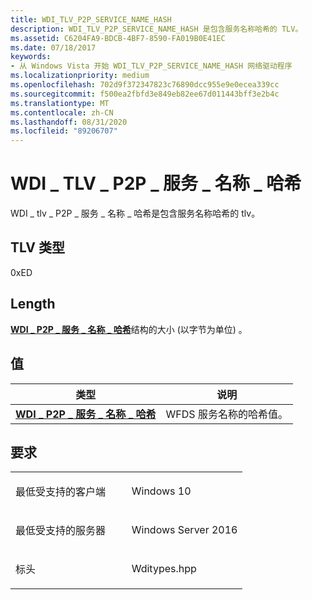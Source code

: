 ```yaml
---
title: WDI_TLV_P2P_SERVICE_NAME_HASH
description: WDI_TLV_P2P_SERVICE_NAME_HASH 是包含服务名称哈希的 TLV。
ms.assetid: C6204FA9-BDCB-4BF7-8590-FA019B0E41EC
ms.date: 07/18/2017
keywords:
- 从 Windows Vista 开始 WDI_TLV_P2P_SERVICE_NAME_HASH 网络驱动程序
ms.localizationpriority: medium
ms.openlocfilehash: 702d9f372347823c76890dcc955e9e0ecea339cc
ms.sourcegitcommit: f500ea2fbfd3e849eb82ee67d011443bff3e2b4c
ms.translationtype: MT
ms.contentlocale: zh-CN
ms.lasthandoff: 08/31/2020
ms.locfileid: "89206707"
---
```

# <a name="wdi_tlv_p2p_service_name_hash"></a>WDI \_ TLV \_ P2P \_ 服务 \_ 名称 \_ 哈希


WDI \_ tlv \_ P2P \_ 服务 \_ 名称 \_ 哈希是包含服务名称哈希的 tlv。

## <a name="tlv-type"></a>TLV 类型


0xED

## <a name="length"></a>Length


[**WDI \_ P2P \_ 服务 \_ 名称 \_ 哈希**](/windows-hardware/drivers/ddi/dot11wdi/ns-dot11wdi-_wdi_p2p_service_name_hash)结构的大小 (以字节为单位) 。

## <a name="values"></a>值


| 类型                                                                    | 说明                      |
|-------------------------------------------------------------------------|----------------------------------|
| [**WDI \_ P2P \_ 服务 \_ 名称 \_ 哈希**](/windows-hardware/drivers/ddi/dot11wdi/ns-dot11wdi-_wdi_p2p_service_name_hash) | WFDS 服务名称的哈希值。 |

 

<a name="requirements"></a>要求
------------

<table>
<colgroup>
<col width="50%" />
<col width="50%" />
</colgroup>
<tbody>
<tr class="odd">
<td><p>最低受支持的客户端</p></td>
<td><p>Windows 10</p></td>
</tr>
<tr class="even">
<td><p>最低受支持的服务器</p></td>
<td><p>Windows Server 2016</p></td>
</tr>
<tr class="odd">
<td><p>标头</p></td>
<td>Wditypes.hpp</td>
</tr>
</tbody>
</table>

 

